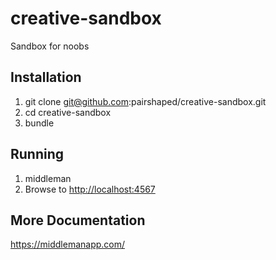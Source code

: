 # creative-sandbox
Sandbox for noobs

## Installation

1. git clone git@github.com:pairshaped/creative-sandbox.git
2. cd creative-sandbox
3. bundle

## Running
1. middleman
2. Browse to [http://localhost:4567](http://localhost:4567)

## More Documentation
https://middlemanapp.com/
